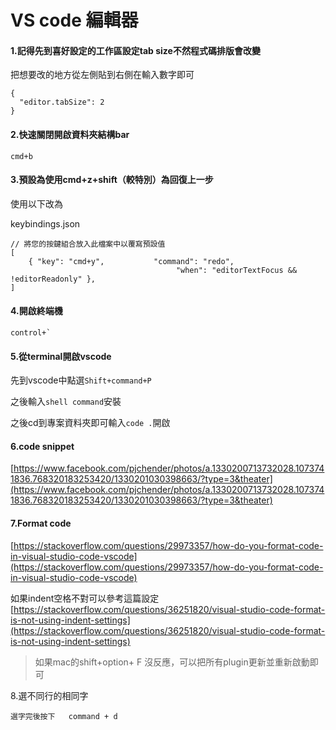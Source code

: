 # VS code 編輯器

#### 1.記得先到喜好設定的工作區設定tab size不然程式碼排版會改變

把想要改的地方從左側貼到右側在輸入數字即可

```
{
  "editor.tabSize": 2
}
```

#### 2.快速關閉開啟資料夾結構bar

```
cmd+b
```

#### 3.預設為使用cmd+z+shift（較特別）為回復上一步

使用以下改為

keybindings.json

```
// 將您的按鍵組合放入此檔案中以覆寫預設值
[
    { "key": "cmd+y",           "command": "redo",
                                     "when": "editorTextFocus && !editorReadonly" },
]
```

#### 4.開啟終端機

    control+`

#### 5.從terminal開啟vscode

先到vscode中點選`Shift+command+P`

之後輸入`shell command`安裝

之後cd到專案資料夾即可輸入`code .`開啟

#### 6.code snippet

[https://www.facebook.com/pjchender/photos/a.1330200713732028.1073741836.768320183253420/1330201030398663/?type=3&theater](https://www.facebook.com/pjchender/photos/a.1330200713732028.1073741836.768320183253420/1330201030398663/?type=3&theater)

#### 7.Format code

[https://stackoverflow.com/questions/29973357/how-do-you-format-code-in-visual-studio-code-vscode](https://stackoverflow.com/questions/29973357/how-do-you-format-code-in-visual-studio-code-vscode)

如果indent空格不對可以參考這篇設定[https://stackoverflow.com/questions/36251820/visual-studio-code-format-is-not-using-indent-settings](https://stackoverflow.com/questions/36251820/visual-studio-code-format-is-not-using-indent-settings)

> 如果mac的shift+option+ F 沒反應，可以把所有plugin更新並重新啟動即可



8.選不同行的相同字

```
選字完後按下   command + d
```



